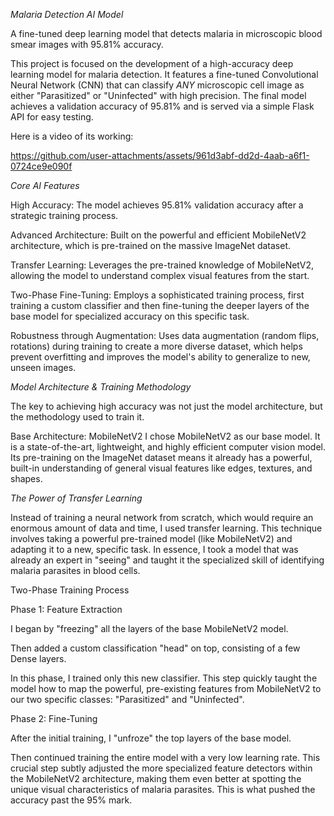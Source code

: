 *Malaria Detection AI Model*

A fine-tuned deep learning model that detects malaria in microscopic blood smear images with 95.81% accuracy.

This project is focused on the development of a high-accuracy deep learning model for malaria detection. It features a fine-tuned Convolutional Neural Network (CNN) that can classify *ANY* microscopic cell image as either "Parasitized" or "Uninfected" with high precision. The final model achieves a validation accuracy of 95.81% and is served via a simple Flask API for easy testing.


Here is a video of its working:




https://github.com/user-attachments/assets/961d3abf-dd2d-4aab-a6f1-0724ce9e090f



*Core AI Features*

High Accuracy: The model achieves 95.81% validation accuracy after a strategic training process.

Advanced Architecture: Built on the powerful and efficient MobileNetV2 architecture, which is pre-trained on the massive ImageNet dataset.

Transfer Learning: Leverages the pre-trained knowledge of MobileNetV2, allowing the model to understand complex visual features from the start.

Two-Phase Fine-Tuning: Employs a sophisticated training process, first training a custom classifier and then fine-tuning the deeper layers of the base model for specialized accuracy on this specific task.

Robustness through Augmentation: Uses data augmentation (random flips, rotations) during training to create a more diverse dataset, which helps prevent overfitting and improves the model's ability to generalize to new, unseen images.

*Model Architecture & Training Methodology*

The key to achieving high accuracy was not just the model architecture, but the methodology used to train it.

Base Architecture: MobileNetV2
I chose MobileNetV2 as our base model. It is a state-of-the-art, lightweight, and highly efficient computer vision model. Its pre-training on the ImageNet dataset means it already has a powerful, built-in understanding of general visual features like edges, textures, and shapes.


*The Power of Transfer Learning*

Instead of training a neural network from scratch, which would require an enormous amount of data and time, I used transfer learning. This technique involves taking a powerful pre-trained model (like MobileNetV2) and adapting it to a new, specific task. In essence, I took a model that was already an expert in "seeing" and taught it the specialized skill of identifying malaria parasites in blood cells.


Two-Phase Training Process

Phase 1: Feature Extraction

I began by "freezing" all the layers of the base MobileNetV2 model.

Then added a custom classification "head" on top, consisting of a few Dense layers.

In this phase, I trained only this new classifier. This step quickly taught the model how to map the powerful, pre-existing features from MobileNetV2 to our two specific classes: "Parasitized" and "Uninfected".


Phase 2: Fine-Tuning

After the initial training, I "unfroze" the top layers of the base model.

Then continued training the entire model with a very low learning rate. This crucial step subtly adjusted the more specialized feature detectors within the MobileNetV2 architecture, making them even better at spotting the unique visual characteristics of malaria parasites.
This is what pushed the accuracy past the 95% mark.
